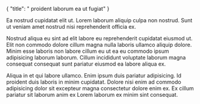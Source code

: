 {
  "title": " proident laborum ea ut fugiat"
}

Ea nostrud cupidatat elit ut. Lorem laborum aliquip culpa non nostrud. Sunt ut veniam amet nostrud nisi reprehenderit officia ex.

Nostrud aliqua eu sint ad elit labore eu reprehenderit cupidatat eiusmod ut. Elit non commodo dolore cillum magna nulla laboris ullamco aliquip dolore. Minim esse laboris non labore cillum eu ut ea eu commodo ipsum adipisicing laborum laborum. Cillum incididunt voluptate laborum magna consequat consequat sunt pariatur eiusmod ea labore aliqua ex.

Aliqua in et qui labore ullamco. Enim ipsum duis pariatur adipisicing. Id proident duis laboris in minim cupidatat. Dolore nisi enim ad commodo adipisicing dolor sit excepteur magna consectetur dolore enim ex. Ex cillum pariatur sit laborum anim ex Lorem laborum ex minim sint consequat.